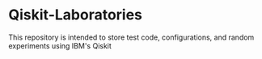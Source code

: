 # Qiskit-Laboratories
This repository is intended to store test code, configurations, and random experiments using IBM's Qiskit
